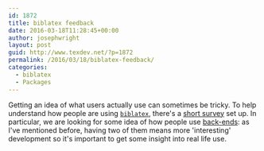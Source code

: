```yaml
---
id: 1872
title: biblatex feedback
date: 2016-03-18T11:28:45+00:00
author: josephwright
layout: post
guid: http://www.texdev.net/?p=1872
permalink: /2016/03/18/biblatex-feedback/
categories:
  - biblatex
  - Packages
---
```

Getting an idea of what users actually use can sometimes be tricky. To help understand how people are using [`biblatex`](https://ctan.org/pkg/biblatex), there's a [short survey](https://www.surveymonkey.com/r/X2FWPNR) set up. In particular, we are looking for some idea of how people use [back-ends](/2016/03/13/managing-biblatex-backends/): as I've mentioned before, having two of them means more 'interesting' development so it's important to get some insight into real life use.
